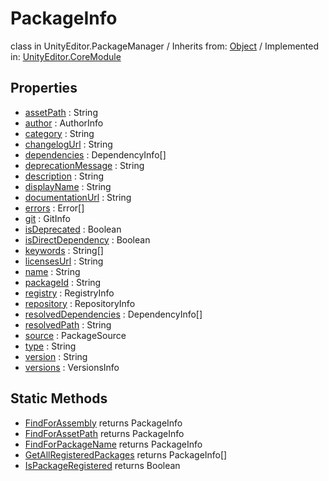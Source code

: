 # PackageInfo
class in UnityEditor.PackageManager
 / Inherits from: <a href="https://docs.unity3d.com/6000.0/Documentation/ScriptReference/Object.html">Object</a> / Implemented in: <a href="https://docs.unity3d.com/6000.0/Documentation/ScriptReference/UnityEditor.CoreModule.html">UnityEditor.CoreModule</a>

## Properties
- <a href="https://docs.unity3d.com/6000.0/Documentation/ScriptReference/PackageInfo-assetPath.html">assetPath</a> : String
- <a href="https://docs.unity3d.com/6000.0/Documentation/ScriptReference/PackageInfo-author.html">author</a> : AuthorInfo
- <a href="https://docs.unity3d.com/6000.0/Documentation/ScriptReference/PackageInfo-category.html">category</a> : String
- <a href="https://docs.unity3d.com/6000.0/Documentation/ScriptReference/PackageInfo-changelogUrl.html">changelogUrl</a> : String
- <a href="https://docs.unity3d.com/6000.0/Documentation/ScriptReference/PackageInfo-dependencies.html">dependencies</a> : DependencyInfo[]
- <a href="https://docs.unity3d.com/6000.0/Documentation/ScriptReference/PackageInfo-deprecationMessage.html">deprecationMessage</a> : String
- <a href="https://docs.unity3d.com/6000.0/Documentation/ScriptReference/PackageInfo-description.html">description</a> : String
- <a href="https://docs.unity3d.com/6000.0/Documentation/ScriptReference/PackageInfo-displayName.html">displayName</a> : String
- <a href="https://docs.unity3d.com/6000.0/Documentation/ScriptReference/PackageInfo-documentationUrl.html">documentationUrl</a> : String
- <a href="https://docs.unity3d.com/6000.0/Documentation/ScriptReference/PackageInfo-errors.html">errors</a> : Error[]
- <a href="https://docs.unity3d.com/6000.0/Documentation/ScriptReference/PackageInfo-git.html">git</a> : GitInfo
- <a href="https://docs.unity3d.com/6000.0/Documentation/ScriptReference/PackageInfo-isDeprecated.html">isDeprecated</a> : Boolean
- <a href="https://docs.unity3d.com/6000.0/Documentation/ScriptReference/PackageInfo-isDirectDependency.html">isDirectDependency</a> : Boolean
- <a href="https://docs.unity3d.com/6000.0/Documentation/ScriptReference/PackageInfo-keywords.html">keywords</a> : String[]
- <a href="https://docs.unity3d.com/6000.0/Documentation/ScriptReference/PackageInfo-licensesUrl.html">licensesUrl</a> : String
- <a href="https://docs.unity3d.com/6000.0/Documentation/ScriptReference/PackageInfo-name.html">name</a> : String
- <a href="https://docs.unity3d.com/6000.0/Documentation/ScriptReference/PackageInfo-packageId.html">packageId</a> : String
- <a href="https://docs.unity3d.com/6000.0/Documentation/ScriptReference/PackageInfo-registry.html">registry</a> : RegistryInfo
- <a href="https://docs.unity3d.com/6000.0/Documentation/ScriptReference/PackageInfo-repository.html">repository</a> : RepositoryInfo
- <a href="https://docs.unity3d.com/6000.0/Documentation/ScriptReference/PackageInfo-resolvedDependencies.html">resolvedDependencies</a> : DependencyInfo[]
- <a href="https://docs.unity3d.com/6000.0/Documentation/ScriptReference/PackageInfo-resolvedPath.html">resolvedPath</a> : String
- <a href="https://docs.unity3d.com/6000.0/Documentation/ScriptReference/PackageInfo-source.html">source</a> : PackageSource
- <a href="https://docs.unity3d.com/6000.0/Documentation/ScriptReference/PackageInfo-type.html">type</a> : String
- <a href="https://docs.unity3d.com/6000.0/Documentation/ScriptReference/PackageInfo-version.html">version</a> : String
- <a href="https://docs.unity3d.com/6000.0/Documentation/ScriptReference/PackageInfo-versions.html">versions</a> : VersionsInfo

## Static Methods
- <a href="https://docs.unity3d.com/6000.0/Documentation/ScriptReference/PackageInfo.FindForAssembly.html">FindForAssembly</a> returns PackageInfo
- <a href="https://docs.unity3d.com/6000.0/Documentation/ScriptReference/PackageInfo.FindForAssetPath.html">FindForAssetPath</a> returns PackageInfo
- <a href="https://docs.unity3d.com/6000.0/Documentation/ScriptReference/PackageInfo.FindForPackageName.html">FindForPackageName</a> returns PackageInfo
- <a href="https://docs.unity3d.com/6000.0/Documentation/ScriptReference/PackageInfo.GetAllRegisteredPackages.html">GetAllRegisteredPackages</a> returns PackageInfo[]
- <a href="https://docs.unity3d.com/6000.0/Documentation/ScriptReference/PackageInfo.IsPackageRegistered.html">IsPackageRegistered</a> returns Boolean
